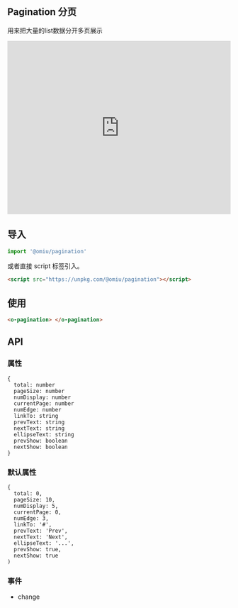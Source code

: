 ## Pagination 分页

用来把大量的list数据分开多页展示

<iframe height="391" style="width: 100%;" scrolling="no" title="OMIU Pagination" src="https://codepen.io/omijs/embed/MWamyBQ?height=391&theme-id=default&default-tab=html,result" frameborder="no" allowtransparency="true" allowfullscreen="true" loading="lazy">
  See the Pen <a href='https://codepen.io/omijs/pen/MWamyBQ'>OMIU Checkbox</a> by OMI
  (<a href='https://codepen.io/omijs'>@omijs</a>) on <a href='https://codepen.io'>CodePen</a>.
</iframe>

## 导入

```js
import '@omiu/pagination'
```

或者直接 script 标签引入。


```html
<script src="https://unpkg.com/@omiu/pagination"></script>
```

## 使用

```html
<o-pagination> </o-pagination>
```


## API

### 属性

```tsx
{
  total: number
  pageSize: number
  numDisplay: number
  currentPage: number
  numEdge: number
  linkTo: string
  prevText: string
  nextText: string
  ellipseText: string
  prevShow: boolean
  nextShow: boolean
}
```

### 默认属性
```tsx
{
  total: 0,
  pageSize: 10,
  numDisplay: 5,
  currentPage: 0,
  numEdge: 3,
  linkTo: '#',
  prevText: 'Prev',
  nextText: 'Next',
  ellipseText: '...',
  prevShow: true,
  nextShow: true
)
```
### 事件
* change
